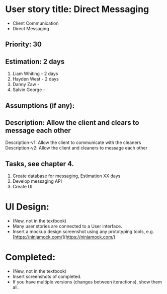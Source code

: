 
# User story title: Direct Messaging 

* Client Communication
* Direct Messaging 

## Priority: 30 

## Estimation: 2 days

1. Liam Whiting - 2 days
2. Hayden West - 2 days
3. Danny Zaw - 
4. Salvin George - 

## Assumptions (if any):

## Description:  Allow the client and clears to message each other 

Description-v1: Allow the client to communicate with the cleaners 
Description-v2: Allow the client and cleaners to message each other 

## Tasks, see chapter 4.

1. Create database for messaging, Estimation XX days
2. Develop messaging API 
3. Create UI


# UI Design:
* (New, not in the textbook) 
* Many user stories are connected to a User interface.
* Insert a mockup design screenshot using any prototyping tools, e.g. [https://ninjamock.com/](https://ninjamock.com/)

# Completed:
* (New, not in the textbook) 
* Insert screenshots of completed. 
* If you have multiple versions (changes between iteractions), show them all.

